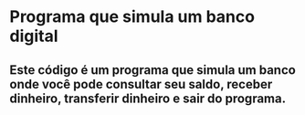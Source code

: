 <h1> Programa que simula um banco digital </h1>
<h2>Este código é um programa que simula um banco onde você pode consultar seu saldo, receber dinheiro, transferir dinheiro e sair do programa.</h2>
